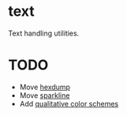 # text

Text handling utilities.

# TODO

 - Move [hexdump](https://github.com/markkurossi/vt100/hexdump.go)
 - Move [sparkline](https://github.com/markkurossi/vt100/sparkline.go)
 - Add [qualitative color schemes](https://personal.sron.nl/~pault/)
